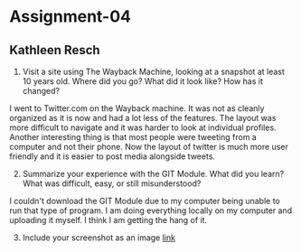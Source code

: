 # Assignment-04
## Kathleen Resch

1. Visit a site using The Wayback Machine, looking at a snapshot at least 10 years old. Where did you go? What did it look like? How has it changed?

I went to Twitter.com on the Wayback machine. It was not as cleanly organized as it is now and had a lot less of the features. The layout was more difficult to navigate and it was harder to look at individual profiles. Another interesting thing is that most people were tweeting from a computer and not their phone. Now the layout of twitter is much more user friendly and it is easier to post media alongside tweets.

2. Summarize your experience with the GIT Module. What did you learn? What was difficult, easy, or still misunderstood?

I couldn't download the GIT Module due to my computer being unable to run that type of program. I am doing everything locally on my computer and uploading it myself. I think I am getting the hang of it.

3. Include your screenshot as an image [link](/images/screenshot.png)
